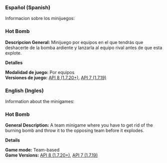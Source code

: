 ### Español (Spanish)

Informacion sobre los minijuegos:

### **Hot Bomb**

**Descripcion General:**
    Minijuego por equipos en el que tendrás que deshacerte de la bomba ardiente y lanzarla al equipo rival antes de que esta explote.

**Detalles**

**Modalidad de juego:** Por equipos\
**Versiones de juego:** [API 8 (1.7.20+)](https://github.com/SEBASTIAN2059/Mods-for-BombSquad/blob/main/Minigames/api%208%20(1.7.20%2B)/hot_bomb.py), [API 7 (1.7.19)](https://github.com/SEBASTIAN2059/Mods-for-BombSquad/blob/main/Minigames/api%207%20(1.7.19)/hot_bomb.py)

### English (Ingles)

Information about the minigames:

### **Hot Bomb**

**General Description:**
    A team minigame where you have to get rid of the burning bomb and throw it to the opposing team before it explodes.

**Details**

**Game mode:** Team-based\
**Game Versions:** [API 8 (1.7.20+)](https://github.com/SEBASTIAN2059/Mods-for-BombSquad/blob/main/Minigames/api%208%20(1.7.20%2B)/hot_bomb.py), [API 7 (1.7.19)](https://github.com/SEBASTIAN2059/Mods-for-BombSquad/blob/main/Minigames/api%207%20(1.7.19)/hot_bomb.py)